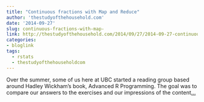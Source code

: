 ```yaml
---
title: "Continuous fractions with Map and Reduce"
author: 'thestudyofthehousehold.com'
date: '2014-09-27'
slug: continuous-fractions-with-map-
link: http://thestudyofthehousehold.com/2014/09/27/2014-09-27-continuous-fractions-with-map-and-reduce/
categories:
- bloglink
tags:
  - rstats
  - thestudyofthehouseholdcom
---
```


Over the summer, some of us here at UBC started a reading group based around Hadley Wickham’s book, Advanced R Programming. The goal was to compare our answers to the exercises and our impressions of the content[... <i class="fas fa-external-link-alt"></i>](http://thestudyofthehousehold.com/2014/09/27/2014-09-27-continuous-fractions-with-map-and-reduce/)

